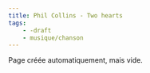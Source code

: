 ```yaml
---
title: Phil Collins - Two hearts
tags:
    - -draft
    - musique/chanson
---
```


Page créée automatiquement, mais vide.
